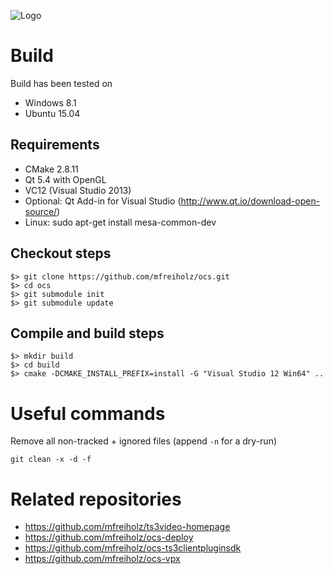 ![Logo](https://raw.githubusercontent.com/mfreiholz/ocs/master/projects/videoclient/res/logo-48x48.png)

# Build
Build has been tested on
- Windows 8.1
- Ubuntu 15.04


## Requirements
- CMake 2.8.11
- Qt 5.4 with OpenGL
- VC12 (Visual Studio 2013)
- Optional: Qt Add-in for Visual Studio (http://www.qt.io/download-open-source/)
- Linux: sudo apt-get install mesa-common-dev


## Checkout steps
```
$> git clone https://github.com/mfreiholz/ocs.git
$> cd ocs
$> git submodule init
$> git submodule update
```


## Compile and build steps
```
$> mkdir build
$> cd build
$> cmake -DCMAKE_INSTALL_PREFIX=install -G "Visual Studio 12 Win64" ..
```


# Useful commands
Remove all non-tracked + ignored files (append `-n` for a dry-run)
```
git clean -x -d -f
```

# Related repositories
- https://github.com/mfreiholz/ts3video-homepage
- https://github.com/mfreiholz/ocs-deploy
- https://github.com/mfreiholz/ocs-ts3clientpluginsdk
- https://github.com/mfreiholz/ocs-vpx
